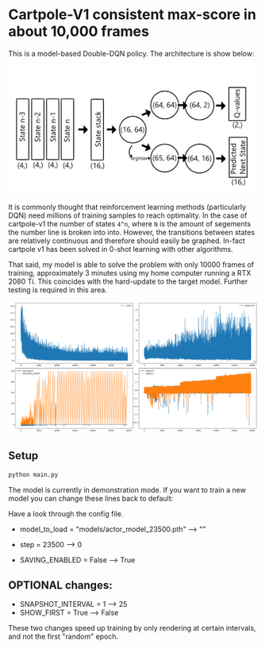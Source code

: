 # Cartpole-V1 consistent max-score in about 10,000 frames

This is a model-based Double-DQN policy. The architecture is show below:

![Architecture](images/model_architecture.png)

It is commonly thought that reinforcement learning methods (particularly DQN) need millions of training samples to reach optimality.
In the case of cartpole-v1 the number of states `4^n`, where `N` is the amount of segements the number line is broken into into. However, the transitions between states are relatively continuous and therefore should easily be graphed. In-fact cartpole v1 has been solved in 0-shot learning with other algorithms.

That said, my model is able to solve the problem with only 10000 frames of training, approximately 3 minutes using my home computer running a RTX 2080 Ti.
This coincides with the hard-update to the target model. Further testing is required in this area.

![Graphs](images/full_screenshot.png)

## Setup

```python
python main.py
```

The model is currently in demonstration mode. If you want to train a new model you can change these lines back to default:

Have a look through the config file.

- model_to_load = "models/actor_model_23500.pth" --> ""

- step = 23500 --> 0

- SAVING_ENABLED = False --> True


## OPTIONAL changes:
- SNAPSHOT_INTERVAL = 1 --> 25
- SHOW_FIRST = True --> False

These two changes speed up training by only rendering at certain intervals, and not the first "random" epoch.

